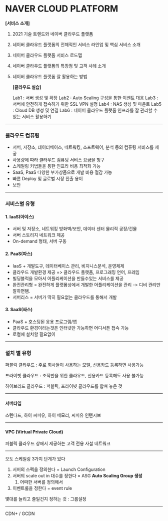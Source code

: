 # NAVER CLOUD PLATFORM

   **[서비스 소개]**

1. 2021 기술 트렌드와 네이버 클라우드 플랫폼
2. 네이버 클라우드 플랫폼의 전체적인 서비스 라인업 및 핵심 서비스 소개
3. 네이버 클라우드 플랫폼 서비스 로드맵
4. 네이버 클라우드 플랫폼의 특장점 및 고객 사례 소개
5. 네이버 클라우드 플랫폼 잘 활용하는 방법



   **[클라우드 실습]**

   Lab1 : 서버 생성 및 확장
   Lab2 : Auto Scaling 구성을 통한 이벤트 대응
   Lab3 : 서버에 안전하게 접속하기 위한 SSL VPN 설정
   Lab4 : NAS 생성 및 마운트
   Lab5 : Cloud DB 생성 및 연결
   Lab6 : 네이버 클라우드 플랫폼 인프라를 잘 관리할 수 있는 서비스 활용하기



----

### 클라우드 컴퓨팅

- 서버, 저장소, 데이터베이스, 네트워킹, 소프트웨어, 분석 등의 컴퓨팅 서비스를 제공
- 사용량에 따라 클라우드 컴퓨팅 서비스 요금을 청구
- 스케일링 키법들을 통한 인프라 비용 최적화 가능
- SaaS, PaaS 다양한 부가상품으로 개발 비용 절감 가능 
- 빠른 Deploy 및 글로벌 시장 진출 용이
- 보안



----

### 서비스별 유형

#### 1. IaaS(아야스)

- 서버 및 저장소, 네트워킹 방화벽/보안, 데이터 센터 물리적 공장/건물
- 서버 스토리지 네트워크 제공
- On-demand 형태, 서버 구동


#### 2. PaaS(파스)

- IaaS + 개발도구, 데이터베이스 관리, 비지니스분석, 운영체제
- 클라우드 개발환경 제공 => 클라우드 플랫폼, 프로그래밍 언어, 프레임 
- 빌딩블럭을 모아서 어플리케이션을 만들수있는 서비스를 제공
- 완전관리형 = 완전하게 플랫폼상에서 개발한 어플리케이션을 관리 -> 디비 관리만 잘하면됌.
- 서버리스 = 서버가 딱히 필요없는 클라우드를 통해서 개발

#### 3. SaaS(싸스)  

- PaaS + 호스팅된 응용 프로그램/앱
- 클라우드 환경이라는것은 인터넷만 가능하면 어디서든 접속 가능
- 로컬에 설치할 필요없이 




----

### 설치 별 유형

퍼블릭 클라우드 : 주로 회사들이 사용하는 모델, 신용카드 등록하면 사용가능

프라이빗 클라우드 : 조직만을 위한 클라우드, 신용카드 등록해도 사용 불가능

하이브리드 클라우드 : 퍼블릭, 프라이빗 클라우드를 합쳐 놓은 것 

 

----

#### 서버타입

스텐다드, 하이 씨피유, 하이 메모리, 씨피유 인텐시브



---

#### VPC (Virtual Private Cloud)

퍼블릭 클라우드 상에서 제공하는 고객 전용 사설 네트워크



----

오토 스케일링 3가지 단계가 있다

1. 서버의 스펙을 정의한다 = Launch Configuration 
2. 서버의 scale out in 대수를 정한다 = ASG **Auto Scaling Group 생성**
   1. 어떠한 서버를 정의해서
3. 이벤트룰을 정한다 = event rule



몇대를 늘리고 줄일건지 정하는 것 : 그룹설정







---

CDN+ / GCDN